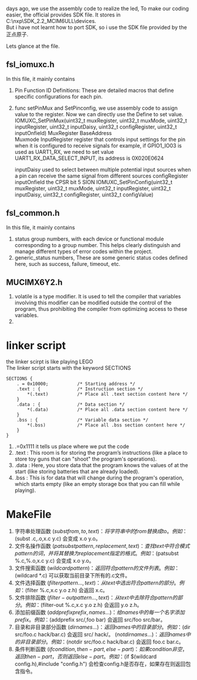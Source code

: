 days ago, we use the assembly code to realize the led,
To make our coding easier, the official provides SDK file.
It stores in C:\nxp\SDK_2.2_MCIM6ULL\devices.  
But i have not learnt how to port SDK, so i use the SDK file provided by the 正点原子.

Lets glance at the file.
## fsl_iomuxc.h
In this file, it mainly contains 
1. Pin Function ID Definitions: These are detailed macros that define specific configurations for each pin.
2. func setPinMux and SetPinconfig, we use assembly code to assign value to the register.
Now we can directly use the Define to set value.
 IOMUXC_SetPinMux(uint32_t muxRegister,
                                    uint32_t muxMode,
                                    uint32_t inputRegister,
                                    uint32_t inputDaisy,
                                    uint32_t configRegister,
                                    uint32_t inputOnfield)
    MuxRegister BaseAddress  
    Muxmode 
    InputRegister register that controls input settings for the pin when it is configured to receive signals 
    for example, if GPIO1_IO03 is used as UART1_RX, we need to set value 
    UART1_RX_DATA_SELECT_INPUT, its address is 0X020E0624

    inputDaisy  used to select between multiple potential input sources when a pin can receive the same signal from different sources
    configRegister      
    inputOnfield the CPSR bit 5 SION
IOMUXC_SetPinConfig(uint32_t muxRegister,
                                       uint32_t muxMode,
                                       uint32_t inputRegister,
                                       uint32_t inputDaisy,
                                       uint32_t configRegister,
                                       uint32_t configValue)



## fsl_common.h
In this file, it mainly contains 
1. status group numbers, with each device or functional module corresponding to a group number. This helps clearly distinguish and manage different types of error codes within the project.
2. generic_status numbers, These are some generic status codes defined here, such as success, failure, timeout, etc.

## MUCIMX6Y2.h
1. volatile is a type modifier. It is used to tell the compiler that variables involving this modifier can be modified outside the control of the program, thus prohibiting the compiler from optimizing access to these variables.
2. 


# linker script
the linker scirpt is like playing LEGO  
The linker script starts with the keyword SECTIONS
```
SECTIONS {
    . = 0x10000;           /* Starting address */
    .text : {              /* Instruction section */
        *(.text)           /* Place all .text section content here */
    }
    .data : {              /* Data section */
        *(.data)           /* Place all .data section content here */
    }
    .bss : {               /* Variable data section */
        *(.bss)            /* Place all .bss section content here */
    }
}

```
1. .=0x1111
it tells us place where we put the code
2. .text : This room is for storing the program’s instructions (like a place to store toy guns that can "shoot" the program's operations).
3. .data : Here, you store data that the program knows the values of at the start (like storing batteries that are already loaded).
4. .bss : This is for data that will change during the program's operation, which starts empty (like an empty storage box that you can fill while playing).

# MakeFile 
1. 字符串处理函数
$(subst from,to,text)：将字符串中的from替换成to。
例如：$(subst .c,.o,x.c y.c) 会变成 x.o y.o。
2. 文件名操作函数
$(patsubst pattern,replacement,text)：查找text中符合模式pattern的词，并将其替换为replacement指定的格式。
例如：$(patsubst %.c,%.o,x.c y.c) 会变成 x.o y.o。
3. 文件搜索函数
$(wildcard pattern)：返回符合pattern的文件列表。
例如：$(wildcard *.c) 可以获取当前目录下所有的.c文件。
4. 文件选择函数
$(filter pattern...,text)：从text中选出符合pattern的部分。
例如：$(filter %.c,x.c y.o z.h) 会返回 x.c。
5. 文件排除函数
$(filter-out pattern...,text)：从text中去除符合pattern的部分。
例如：$(filter-out %.c,x.c y.o z.h) 会返回 y.o z.h。
6. 添加前缀函数
$(addprefix prefix,names...)：给names中的每一个名字添加prefix。
例如：$(addprefix src/,foo bar) 会返回 src/foo src/bar。
7. 目录和非目录部分函数
$(dir names...)：返回names中的目录部分。
例如：$(dir src/foo.c hack/bar.c) 会返回 src/ hack/。
$(notdir names...)：返回names中的非目录部分。
例如：$(notdir src/foo.c hack/bar.c) 会返回 foo.c bar.c。
8. 条件判断函数
$(if condition,then-part,else-part)：如果condition非空，返回then-part，否则返回else-part。
例如：$(if $(wildcard config.h),#include "config.h") 会检查config.h是否存在，如果存在则返回包含指令。

 